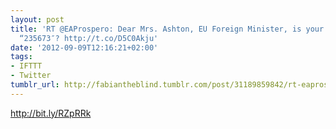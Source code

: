 ```yaml
---
layout: post
title: 'RT @EAProspero: Dear Mrs. Ashton, EU Foreign Minister, is your tablet password
  “235673″? http://t.co/D5C0Akju'
date: '2012-09-09T12:16:21+02:00'
tags:
- IFTTT
- Twitter
tumblr_url: http://fabiantheblind.tumblr.com/post/31189859842/rt-eaprospero-dear-mrs-ashton-eu-foreign-minister
---
```

http://bit.ly/RZpRRk
